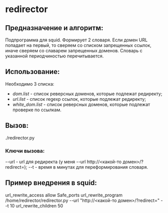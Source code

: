 # redirector

## Предназначение и алгоритм:

Подпрограмма для squid. Формирует 2 словаря. Если домен URL попадает на первый, то сверяем со списком запрещенных ссылок, иначе сверяем со славарем запрещенных доменов. Словарь с указанной периодчиностью перечитывается.

## Использование:

Необходимо 3 списка:
* *dom.list* - список реверсных доменов, которые подлежат редиректу;
* *url.list* - список regexp ссылок, которые подлежат редиректу;
* *white_dom.list* - список реверсных доменов, которые подлежат проверке по ссылкам.

## Вызов:

./redirector.py

### Ключи вызова:

--url - url для редиректа (у меня --url http://<какой-то домен>/?redirect=);
--t - время в минутах для переформирования словаря.

## Пример внедрения в squid:

url_rewrite_access allow Safe_ports
url_rewrite_program /home/redirector/redirector.py --url "http://<какой-то домен>/?redirect=" --t 10
url_rewrite_children 50
